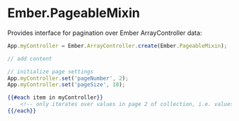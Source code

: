 # Ember.PageableMixin

Provides interface for pagination over Ember ArrayController data:

```js
App.myController = Ember.ArrayController.create(Ember.PageableMixin);

// add content

// initialize page settings
App.myController.set('pageNumber', 2);
App.myController.set('pageSize', 10);
```

```handlebars
{{#each item in myController}}
    <!-- only iterates over values in page 2 of collection, i.e. values from index 20 to 30 -->
{{/each}}
```
